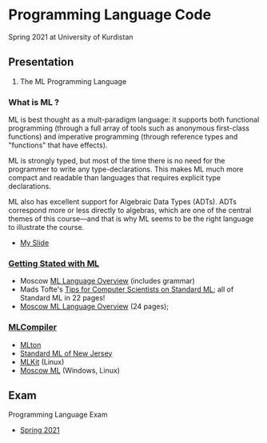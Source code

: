 # Programming Language Code

Spring 2021 at University of Kurdistan

## Presentation

1. The ML Programming Language 
### **What is ML ?**
ML is best thought as a mult-paradigm language: it supports both functional programming (through a full array of tools such as anonymous first-class functions) and imperative programming (through reference types and "functions" that have effects).

ML is strongly typed, but most of the time there is no need for the programmer to write any type-declarations. This makes ML much more compact and readable than languages that requires explicit type declarations.

ML also has excellent support for Algebraic Data Types (ADTs). ADTs correspond more or less directly to algebras, which are one of the central themes of this course—and that is why ML seems to be the right language to illustrate the course.

* [My Slide](Presentation/Slide.pdf)

### [Getting Stated with ML](http://web.cecs.pdx.edu/~black/CS311/ML.html)
* Moscow [ML Language Overview](http://www.itu.dk/people/sestoft/mosml/mosmlref.pdf) (includes grammar)
* Mads Tofte's [Tips for Computer Scientists on Standard ML](http://www.dina.kvl.dk/%7esestoft/tofte-tips.pdf); all of Standard ML in 22 pages!
* [Moscow ML Language Overview](http://www.dina.kvl.dk/%7esestoft/mosml/mosmlref.pdf) (24 pages);

### [MLCompiler](https://www.thefreecountry.com/compilers/standard-ml-language.shtml)
* [MLton](http://mlton.org/)
* [Standard ML of New Jersey](https://www.smlnj.org/)
* [MLKit](http://elsman.com/mlkit/) (Linux)
* [Moscow ML](https://www.itu.dk/people/sestoft/mosml.html) (Windows, Linux)


## Exam 
Programming Language Exam 
* [Spring 2021](#)
